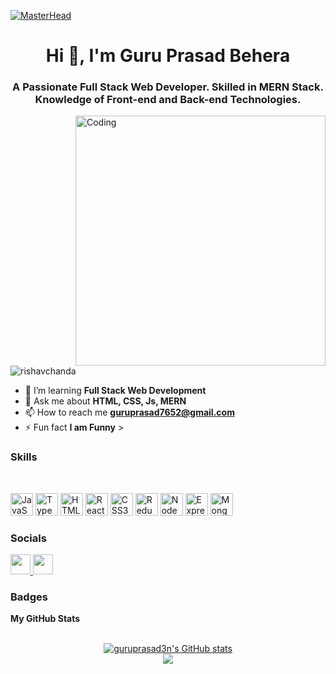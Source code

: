 [![MasterHead](https://camo.githubusercontent.com/d4902b57b5e2549993dfc819375943915f4a4bd1c2b3718f894547e1910c3e2e/68747470733a2f2f63686b736b696c6c732e636f6d2f77702d636f6e74656e742f75706c6f6164732f323032302f30342f62616e6e65722d62672e676966)](https://guruprasad3n.github.io/)


<h1 align="center">Hi 👋, I'm Guru Prasad Behera</h1>

<h3 align="center">A Passionate Full Stack Web Developer. Skilled in MERN Stack. Knowledge
of Front-end and Back-end Technologies. </h3>

<img
  align="right"
  alt="Coding"
  width="400"
  src="https://cdn.dribbble.com/users/1162077/screenshots/3848914/programmer.gif"/>

<p align="left">
  <img
    src="https://komarev.com/ghpvc/?username=Guruprasad3n&label=Profile%20views&color=0e75b6&style=flat"
    alt="rishavchanda"
  />
</p>

- 🌱 I’m learning **Full Stack Web Development**
- 💬 Ask me about **HTML, CSS, Js, MERN**
- 📫 How to reach me **guruprasad7652@gmail.com**
- ⚡ Fun fact **I am Funny** >

### Skills

<br />
<p align="left">
  <a
    href="https://developer.mozilla.org/en-US/docs/Web/JavaScript"
    target="_blank"
    rel="noreferrer"
    ><img
      src="https://raw.githubusercontent.com/danielcranney/readme-generator/main/public/icons/skills/javascript-colored.svg"
      width="36"
      height="36"
      alt="JavaScript"
  /></a>
  <a href="https://www.typescriptlang.org/" target="_blank" rel="noreferrer"
    ><img
      src="https://raw.githubusercontent.com/danielcranney/readme-generator/main/public/icons/skills/typescript-colored.svg"
      width="36"
      height="36"
      alt="TypeScript"
  /></a>
  <a
    href="https://developer.mozilla.org/en-US/docs/Glossary/HTML5"
    target="_blank"
    rel="noreferrer"
    ><img
      src="https://raw.githubusercontent.com/danielcranney/readme-generator/main/public/icons/skills/html5-colored.svg"
      width="36"
      height="36"
      alt="HTML5"
  /></a>
  <a href="https://reactjs.org/" target="_blank" rel="noreferrer"
    ><img
      src="https://raw.githubusercontent.com/danielcranney/readme-generator/main/public/icons/skills/react-colored.svg"
      width="36"
      height="36"
      alt="React"
  /></a>
  <a href="https://www.w3.org/TR/CSS/#css" target="_blank" rel="noreferrer"
    ><img
      src="https://raw.githubusercontent.com/danielcranney/readme-generator/main/public/icons/skills/css3-colored.svg"
      width="36"
      height="36"
      alt="CSS3"
  /></a>
  <a href="https://redux.js.org/" target="_blank" rel="noreferrer"
    ><img
      src="https://raw.githubusercontent.com/danielcranney/readme-generator/main/public/icons/skills/redux-colored.svg"
      width="36"
      height="36"
      alt="Redux"
  /></a>
  <a href="https://nodejs.org/en/" target="_blank" rel="noreferrer"
    ><img
      src="https://raw.githubusercontent.com/danielcranney/readme-generator/main/public/icons/skills/nodejs-colored.svg"
      width="36"
      height="36"
      alt="NodeJS"
  /></a>
  <a href="https://expressjs.com/" target="_blank" rel="noreferrer"
    ><img
      src="https://raw.githubusercontent.com/danielcranney/readme-generator/main/public/icons/skills/express-colored.svg"
      width="36"
      height="36"
      alt="Express"
  /></a>
  <a href="https://www.mongodb.com/" target="_blank" rel="noreferrer"
    ><img
      src="https://raw.githubusercontent.com/danielcranney/readme-generator/main/public/icons/skills/mongodb-colored.svg"
      width="36"
      height="36"
      alt="MongoDB"
  /></a>
</p>

### Socials

<p align="left">
  <a
    href="https://www.github.com/guruprasad3n"
    target="_blank"
    rel="noreferrer"> 
    <img src="https://raw.githubusercontent.com/danielcranney/readme-generator/main/public/icons/socials/github.svg" width="32"
    height="32"/>
  </a> <a href="https://www.linkedin.com/in/guruprasad0" target="_blank" rel="noreferrer">
    <img src="https://raw.githubusercontent.com/danielcranney/readme-generator/main/public/icons/socials/linkedin.svg" width="32"
    height="32" />
  </a>
</p>

### Badges

<b align="center">My GitHub Stats</b>
<p align="center">
  <br />
  <a href="http://www.github.com/guruprasad3n">
    <img
      align="center"
      src="https://github-readme-stats.vercel.app/api?username=guruprasad3n&show_icons=true&hide=&count_private=true&title_color=0891b2&text_color=ffffff&icon_color=0891b2&bg_color=1c1917&hide_border=true&show_icons=true"
      alt="guruprasad3n's GitHub stats"
  /></a>

  <br />

  <a href="http://www.github.com/guruprasad3n">
    <img  align="center"
      src="https://github-readme-streak-stats.herokuapp.com/?user=guruprasad3n&stroke=ffffff&background=1c1917&ring=0891b2&fire=0891b2&currStreakNum=ffffff&currStreakLabel=0891b2&sideNums=ffffff&sideLabels=ffffff&dates=ffffff&hide_border=true"
  /></a>
</p>

<br />
<!-- 
<p><a>
<img  align="left" src="https://github-readme-stats.vercel.app/api/top-langs?username=guruprasad3n&show_icons=true&locale=en&layout=compact&theme=tokyonight" alt="guruprasad3n" />
</a><a href="http://www.github.com/guruprasad3n"> <img src="https://activity-graph.herokuapp.com/graph?username=guruprasad3n&bg_color=1c1917&color=ffffff&line=0891b2&point=ffffff&area_color=1c1917&area=true&hide_border=true&custom_title=GitHub%20Commits%20Graph" alt="GitHub Commits Graph"/></a></p>

  
      -->
    



<!--

 <a href="https://github.com/guruprasad3n" align="left">
    <img src="https://github-readme-stats.vercel.app/api/top-langs/?username=guruprasad3n&langs_count=10&title_color=0891b2&text_color=ffffff&icon_color=0891b2&bg_color=1c1917&hide_border=true&locale=en&custom_title=Top%20%Languages"
    alt="Top Languages"/>
    </a>

**Guruprasad3n/Guruprasad3n** is a ✨ _special_ ✨ repository because its `README.md` (this file) appears on your GitHub profile.

Here are some ideas to get you started:

- 🔭 I’m currently working on ...
- 🌱 I’m currently learning ...
- 👯 I’m looking to collaborate on ...
- 🤔 I’m looking for help with ...
- 💬 Ask me about ...
- 📫 How to reach me: ...
- 😄 Pronouns: ...
- ⚡ Fun fact: ...
-->
